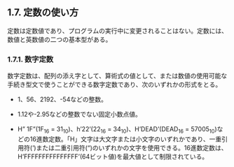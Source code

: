 ## 1.7. 定数の使い方

定数は定数値であり、プログラムの実行中に変更されることはない。定数には、数値と英数値の二つの基本型がある。
### 1.7.1. 数字定数
数字定数は、配列の添え字として、算術式の値として、または数値の使用可能な手続き型文で使うことができる数字定数であり、次のいずれかの形式をとる。

-  1、56、2192、-54などの整数。

- 1.12や-2.95などの整数でない固定小数点値。

- H” 1F”(1F<sub>16</sub> = 31<sub>10</sub>)、h’22’(22<sub>16</sub> = 34<sub>10</sub>)、H’DEAD’(DEAD<sub>16</sub> = 57005<sub>10</sub>)などの16進数定数。「H」文字は大文字または小文字のいずれかであり、一重引用符(‘)または二重引用符(“)のいずれかの文字を使用できる。16進数定数は、H’FFFFFFFFFFFFFFF’(64ビット値)を最大値として制限されている。
